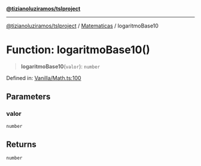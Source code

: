 [**@tizianoluziramos/tslproject**](../../../../README.md)

***

[@tizianoluziramos/tslproject](../../../../globals.md) / [Matematicas](../README.md) / logaritmoBase10

# Function: logaritmoBase10()

> **logaritmoBase10**(`valor`): `number`

Defined in: [Vanilla/Math.ts:100](https://github.com/tizianoluziramos/TypeScript-Lenguage-Proyect/blob/1a68252d6a31602ecc3346fe4bed87bd01ab43ff/src/Vanilla/Math.ts#L100)

## Parameters

### valor

`number`

## Returns

`number`

